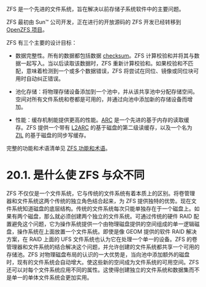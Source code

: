 ZFS 是一个先进的文件系统，旨在解决以前存储子系统软件中的主要问题。

ZFS 最初由 Sun™ 公司开发，正在进行的开放源码的 ZFS 开发已经转移到 [OpenZFS 项目](http://open-zfs.org/)。

ZFS 有三个主要的设计目标：

- 数据完整性。所有的数据都包括数据 [checksum](https://docs.freebsd.org/en/books/handbook/zfs/#zfs-term-checksum)。ZFS 计算校验和并将其与数据一起写入。当以后读取该数据时，ZFS 重新计算校验和。如果校验和不匹配，意味着检测到一个或多个数据错误，ZFS 将尝试在同位、镜像或同位块可用时自动纠正错误。

- 池化存储：将物理存储设备添加到一个池中，并从该共享池中分配存储空间。空间对所有文件系统和卷都是可用的，并通过向池中添加新的存储设备而增加。

- 性能：缓存机制能提供更高的性能。[ARC](https://docs.freebsd.org/en/books/handbook/zfs/#zfs-term-arc) 是一个先进的基于内存的读取缓存。ZFS 提供一个带有 [L2ARC](https://docs.freebsd.org/en/books/handbook/zfs/#zfs-term-l2arc) 的基于磁盘的第二级读缓存，以及一个名为 [ZIL](https://docs.freebsd.org/en/books/handbook/zfs/#zfs-term-zil) 的基于磁盘的同步写缓存。

完整的功能和术语清单见 [ZFS 功能和术语](https://docs.freebsd.org/en/books/handbook/zfs/#zfs-term)。

# 20.1. 是什么使 ZFS 与众不同

ZFS 不仅仅是一个文件系统，它与传统的文件系统有着本质上的区别。将卷管理器和文件系统这两个传统的独立角色结合起来，为 ZFS 提供独特的优势。现在文件系统知道磁盘的底层结构。传统的文件系统每次只能单独存在于一个磁盘上。如果有两个磁盘，那么就必须创建两个独立的文件系统。可通过传统的硬件 RAID 配置避免这个问题，它为操作系统提供一个由物理磁盘提供的空间组成的单一逻辑磁盘，操作系统在上面放置一个文件系统。即使是像 GEOM 提供的软件 RAID 解决方案，在 RAID 上面的 UFS 文件系统也认为它在处理一个单一的设备。ZFS 的卷管理器和文件系统的结合解决这个问题，并允许创建的文件系统都共享一个可用的存储池。ZFS 对物理磁盘布局的认识的一大优势是，当向池中添加额外的磁盘时，现有的文件系统会自动增大。使这些新的空间成为文件系统的可用空间。ZFS 还可以对每个文件系统应用不同的属性。这使得创建独立的文件系统和数据集而不是单一的单体文件系统会更加实用。

